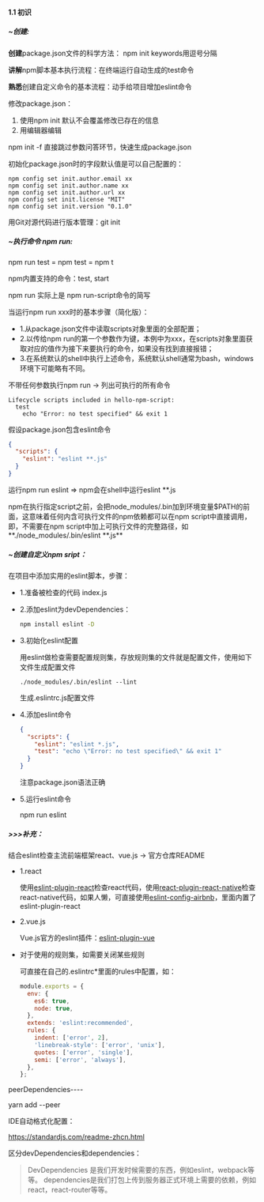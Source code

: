 #### 1.1 初识

##### ~创建:

**创建**package.json文件的科学方法： npm init              keywords用逗号分隔

**讲解**npm脚本基本执行流程：在终端运行自动生成的test命令

**熟悉**创建自定义命令的基本流程：动手给项目增加eslint命令

修改package.json：

1. 使用npm init    默认不会覆盖修改已存在的信息
2. 用编辑器编辑

npm init -f  直接跳过参数问答环节，快速生成package.json



初始化package.json时的字段默认值是可以自己配置的：

```shell
npm config set init.author.email xx
npm config set init.author.name xx
npm config set init.author.url xx
npm config set init.license "MIT"
npm config set init.version "0.1.0"
```



用Git对源代码进行版本管理：git init



##### ~执行命令 npm run:

npm run test = npm test = npm t

npm内置支持的命令：test, start

npm run 实际上是 npm run-script命令的简写

当运行npm run xxx时的基本步骤（简化版）：

* 1.从package.json文件中读取scripts对象里面的全部配置；
* 2.以传给npm run的第一个参数作为键，本例中为xxx，在scripts对象里面获取对应的值作为接下来要执行的命令，如果没有找到直接报错；
* 3.在系统默认的shell中执行上述命令，系统默认shell通常为bash，windows环境下可能略有不同。

不带任何参数执行npm run -> 列出可执行的所有命令

```shell
Lifecycle scripts included in hello-npm-script:
  test
    echo "Error: no test specified" && exit 1
```

假设package.json包含eslint命令

```json
{
  "scripts": {
    "eslint": "eslint **.js"
  }
}
```

运行npm run eslint  => npm会在shell中运行eslint **.js

npm在执行指定script之前，会把node_modules/.bin加到环境变量$PATH的前面，这意味着任何内含可执行文件的npm依赖都可以在npm script中直接调用，即，不需要在npm script中加上可执行文件的完整路径，如**./node_modules/.bin/eslint \**.js**



##### ~创建自定义npm sript：

在项目中添加实用的eslint脚本，步骤：

* 1.准备被检查的代码 index.js

* 2.添加eslint为devDependencies：

  ```bash
  npm install eslint -D
  ```

* 3.初始化eslint配置

  用eslint做检查需要配置规则集，存放规则集的文件就是配置文件，使用如下文件生成配置文件

  ```shell
  ./node_modules/.bin/eslint --lint
  ```

  生成.eslintrc.js配置文件

* 4.添加eslint命令

  ```json
  {
    "scripts": {
      "eslint": "eslint *.js",
      "test": "echo \"Error: no test specified\" && exit 1"
    }
  }
  ```

  注意package.json语法正确

* 5.运行eslint命令

  npm run eslint



##### >>>补充：

结合eslint检查主流前端框架react、vue.js   -> 官方仓库README

* 1.react

  使用[eslint-plugin-react](https://github.com/yannickcr/eslint-plugin-react)检查react代码，使用[react-plugin-react-native](https://github.com/Intellicode/eslint-plugin-react-native)检查react-native代码，如果人懒，可直接使用[eslint-config-airbnb](https://www.npmjs.com/package/eslint-config-airbnb)，里面内置了eslint-plugin-react

* 2.vue.js

  Vue.js官方的eslint插件：[eslint-plugin-vue](https://github.com/vuejs/eslint-plugin-vue)

* 对于使用的规则集，如需要关闭某些规则

  可直接在自己的.eslintrc*里面的rules中配置，如：

  ```javascript
  module.exports = {
    env: {
      es6: true,
      node: true,
    },
    extends: 'eslint:recommended',
    rules: {
      indent: ['error', 2],
      'linebreak-style': ['error', 'unix'],
      quotes: ['error', 'single'],
      semi: ['error', 'always'],
    },
  };
  ```



peerDependencies----

yarn add <package-name> --peer

IDE自动格式化配置：

https://standardjs.com/readme-zhcn.html

区分devDependencies和dependencies：

> DevDependencies 是我们开发时候需要的东西，例如eslint，webpack等等。 dependencies是我们打包上传到服务器正式环境上需要的依赖，例如 react，react-router等等。





